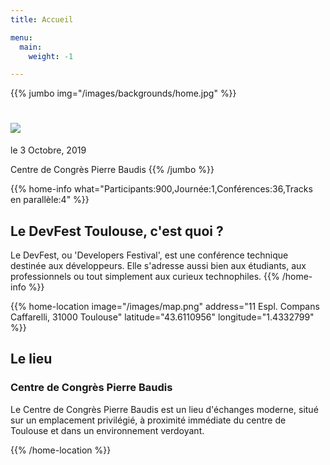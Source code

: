 ```yaml
---
title: Accueil

menu:
  main:
    weight: -1

---
```


{{% jumbo img="/images/backgrounds/home.jpg" %}}
# ![](/images/logos/devfest_color_text.png)

le 3 Octobre, 2019

Centre de Congrès Pierre Baudis
{{% /jumbo %}}

<!-- ... -->

{{% home-info what="Participants:900,Journée:1,Conférences:36,Tracks en parallèle:4" %}}
## Le DevFest Toulouse, c'est quoi ?

Le DevFest, ou 'Developers Festival', est une conférence technique destinée aux développeurs. Elle s'adresse aussi bien aux étudiants, aux professionnels ou tout simplement aux curieux technophiles.
{{% /home-info %}}

<!-- ... 

{{% home-speakers %}}
## Conférenciers en vedette

{{< button-link label="Proposer une présentation"
                url="http://www.conference-hall.io"
                icon="cfp" >}}

{{< button-link label="Voir tous les conférenciers"
                url="./speakers"
                icon="right" >}}

{{% /home-speakers %}}

-->

<!-- ... 

{{% home-subscribe %}}

## Soyez notifié des dernières informations !

{{% /home-subscribe %}}
-->

<!-- ... 

{{% home-tickets %}}
# Billets

<ul>  
<li>{{< ticket name="Blind Birds"
           starts="2019-04-04"
           ends="2019-11-08"
           price="40 €"
           info="50 premières places"
           soldOut="true"
           url="https://www.billetweb.fr/devfest-toulouse-2018" >}}</li>
<li>{{< ticket name="Early Birds"
           starts="2019-04-04"
           ends="2019-11-08"
           price="60 €"
           info="70 premières places"
           soldOut="true"
           url="https://www.billetweb.fr/devfest-toulouse-2018" >}}</li>
<li>{{< ticket name="Normal"
           starts="2019-04-04"
           ends="2019-11-08"
           price="80 €"
           info="250 places restantes"
           soldOut=""
           url="https://www.billetweb.fr/devfest-toulouse-2018" >}}</li>
</ul>

\* Votre billet vous donne accès à toutes les conférences, aux pauses café, et au repas. L'hébergement n'est PAS inclus dans ce prix.

{{% /home-tickets %}}
-->

<!-- ... -->

{{% home-location
    image="/images/map.png"
    address="11 Espl. Compans Caffarelli, 31000 Toulouse"
    latitude="43.6110956"
    longitude="1.4332799" %}}

## Le lieu

### Centre de Congrès Pierre Baudis

Le Centre de Congrès Pierre Baudis est un lieu d'échanges moderne,
situé sur un emplacement privilégié,
à proximité immédiate du centre de Toulouse et dans un environnement verdoyant.

{{% /home-location %}}

<!-- ...


{{% partners categories="platinium,gold,soutien,media,communautes" %}}
# Partenaires
{{% /partners %}}

-->